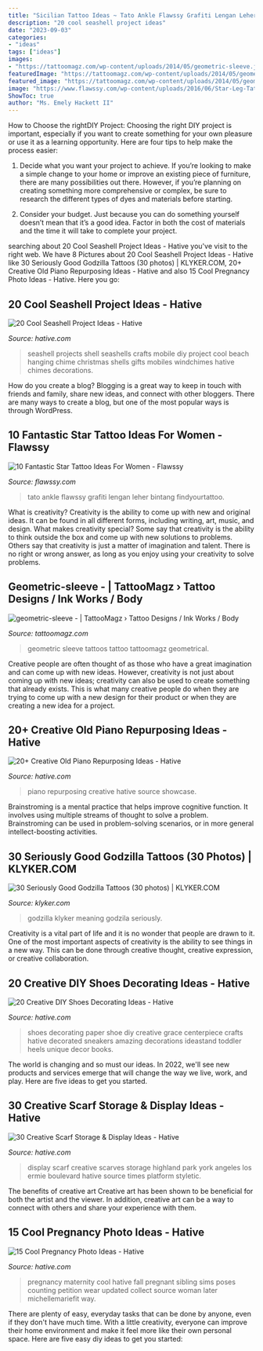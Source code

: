 ```yaml
---
title: "Sicilian Tattoo Ideas ~ Tato Ankle Flawssy Grafiti Lengan Leher Bintang Findyourtattoo"
description: "20 cool seashell project ideas"
date: "2023-09-03"
categories:
- "ideas"
tags: ["ideas"]
images:
- "https://tattoomagz.com/wp-content/uploads/2014/05/geometric-sleeve.jpg"
featuredImage: "https://tattoomagz.com/wp-content/uploads/2014/05/geometric-sleeve.jpg"
featured_image: "https://tattoomagz.com/wp-content/uploads/2014/05/geometric-sleeve.jpg"
image: "https://www.flawssy.com/wp-content/uploads/2016/06/Star-Leg-Tattoo-Men.jpg"
ShowToc: true
author: "Ms. Emely Hackett II"
---
```



How to Choose the rightDIY Project:
Choosing the right DIY project is important, especially if you want to create something for your own pleasure or use it as a learning opportunity. Here are four tips to help make the process easier:
1. Decide what you want your project to achieve. If you’re looking to make a simple change to your home or improve an existing piece of furniture, there are many possibilities out there. However, if you’re planning on creating something more comprehensive or complex, be sure to research the different types of dyes and materials before starting.

2. Consider your budget. Just because you can do something yourself doesn’t mean that it’s a good idea. Factor in both the cost of materials and the time it will take to complete your project.

	

		
searching about 20 Cool Seashell Project Ideas - Hative you've visit to the right web. We have 8 Pictures about 20 Cool Seashell Project Ideas - Hative like 30 Seriously Good Godzilla Tattoos (30 photos) | KLYKER.COM, 20+ Creative Old Piano Repurposing Ideas - Hative and also 15 Cool Pregnancy Photo Ideas - Hative. Here you go:
		
    
## 20 Cool Seashell Project Ideas - Hative

<img loading=lazy src="https://hative.com/wp-content/uploads/2014/12/seashell-project-ideas/3-seashell-chime.jpg" onerror="this.onerror=null;this.src='https://tse2.mm.bing.net/th?id=OIP.6sveIlQV3ojnz8Rb677pAgHaLH&amp;pid=15.1';" alt="20 Cool Seashell Project Ideas - Hative">

_Source: hative.com_

>seashell projects shell seashells crafts mobile diy project cool beach hanging chime christmas shells gifts mobiles windchimes hative chimes decorations. 

	

How do you create a blog?
Blogging is a great way to keep in touch with friends and family, share new ideas, and connect with other bloggers. There are many ways to create a blog, but one of the most popular ways is through WordPress.

    
## 10 Fantastic Star Tattoo Ideas For Women - Flawssy

<img loading=lazy src="https://www.flawssy.com/wp-content/uploads/2016/06/Star-Leg-Tattoo-Men.jpg" onerror="this.onerror=null;this.src='https://tse3.mm.bing.net/th?id=OIP.G-z4ylccq4-bipQKhFpAZAHaJ6&amp;pid=15.1';" alt="10 Fantastic Star Tattoo Ideas For Women - Flawssy">

_Source: flawssy.com_

>tato ankle flawssy grafiti lengan leher bintang findyourtattoo. 

	

What is creativity?
Creativity is the ability to come up with new and original ideas. It can be found in all different forms, including writing, art, music, and design. What makes creativity special? Some say that creativity is the ability to think outside the box and come up with new solutions to problems. Others say that creativity is just a matter of imagination and talent. There is no right or wrong answer, as long as you enjoy using your creativity to solve problems.

    
## Geometric-sleeve - | TattooMagz › Tattoo Designs / Ink Works / Body

<img loading=lazy src="https://tattoomagz.com/wp-content/uploads/2014/05/geometric-sleeve.jpg" onerror="this.onerror=null;this.src='https://tse3.mm.bing.net/th?id=OIP.7is0Vm4wcmBCnfVxZLsLyQHaJ4&amp;pid=15.1';" alt="geometric-sleeve - | TattooMagz › Tattoo Designs / Ink Works / Body">

_Source: tattoomagz.com_

>geometric sleeve tattoos tattoo tattoomagz geometrical. 

	

Creative people are often thought of as those who have a great imagination and can come up with new ideas. However, creativity is not just about coming up with new ideas; creativity can also be used to create something that already exists. This is what many creative people do when they are trying to come up with a new design for their product or when they are creating a new idea for a project.

    
## 20+ Creative Old Piano Repurposing Ideas - Hative

<img loading=lazy src="https://hative.com/wp-content/uploads/2015/03/piano-repurposing-ideas/3-creative-old-piano-repurposing-ideas.jpg" onerror="this.onerror=null;this.src='https://tse2.mm.bing.net/th?id=OIP.fZyI6Aend51J7hFtCSwxMQAAAA&amp;pid=15.1';" alt="20+ Creative Old Piano Repurposing Ideas - Hative">

_Source: hative.com_

>piano repurposing creative hative source showcase. 

	

Brainstroming is a mental practice that helps improve cognitive function. It involves using multiple streams of thought to solve a problem. Brainstroming can be used in problem-solving scenarios, or in more general intellect-boosting activities.

    
## 30 Seriously Good Godzilla Tattoos (30 Photos) | KLYKER.COM

<img loading=lazy src="https://klyker.com/wp-content/uploads/2014/05/Godzilla-tattoos-30.jpg" onerror="this.onerror=null;this.src='https://tse2.mm.bing.net/th?id=OIP.aIKgqK60ajjW-bx6PGeMygHaJ4&amp;pid=15.1';" alt="30 Seriously Good Godzilla Tattoos (30 photos) | KLYKER.COM">

_Source: klyker.com_

>godzilla klyker meaning godzila seriously. 

	

Creativity is a vital part of life and it is no wonder that people are drawn to it. One of the most important aspects of creativity is the ability to see things in a new way. This can be done through creative thought, creative expression, or creative collaboration.

    
## 20 Creative DIY Shoes Decorating Ideas - Hative

<img loading=lazy src="https://hative.com/wp-content/uploads/2014/07/shoes-decorating-ideas/2-shoes-decorating-ideas.jpg" onerror="this.onerror=null;this.src='https://tse4.mm.bing.net/th?id=OIP.UH8zd2fBy10xGP3flOrXCQHaJ6&amp;pid=15.1';" alt="20 Creative DIY Shoes Decorating Ideas - Hative">

_Source: hative.com_

>shoes decorating paper shoe diy creative grace centerpiece crafts hative decorated sneakers amazing decorations ideastand toddler heels unique decor books. 

	

The world is changing and so must our ideas. In 2022, we'll see new products and services emerge that will change the way we live, work, and play. Here are five ideas to get you started.

    
## 30 Creative Scarf Storage &amp; Display Ideas - Hative

<img loading=lazy src="https://hative.com/wp-content/uploads/2015/03/scarf-storage-ideas/13-creative-scarf-storage-and-display-ideas.jpg" onerror="this.onerror=null;this.src='https://tse4.mm.bing.net/th?id=OIP.gXSSa2kUOVXuXFYRtm4rxAHaLd&amp;pid=15.1';" alt="30 Creative Scarf Storage &amp; Display Ideas - Hative">

_Source: hative.com_

>display scarf creative scarves storage highland park york angeles los ermie boulevard hative source times platform styletic. 

	

The benefits of creative art
Creative art has been shown to be beneficial for both the artist and the viewer. In addition, creative art can be a way to connect with others and share your experience with them.

    
## 15 Cool Pregnancy Photo Ideas - Hative

<img loading=lazy src="https://hative.com/wp-content/uploads/2014/11/pregnancy-photo-ideas/7-cool-pregnancy-photo-ideas.jpg" onerror="this.onerror=null;this.src='https://tse4.mm.bing.net/th?id=OIP.4LD72bU6nJ_gEpIry0L_8wHaLH&amp;pid=15.1';" alt="15 Cool Pregnancy Photo Ideas - Hative">

_Source: hative.com_

>pregnancy maternity cool hative fall pregnant sibling sims poses counting petition wear updated collect source woman later michellemariefit way. 

	

There are plenty of easy, everyday tasks that can be done by anyone, even if they don't have much time. With a little creativity, everyone can improve their home environment and make it feel more like their own personal space. Here are five easy diy ideas to get you started: 


